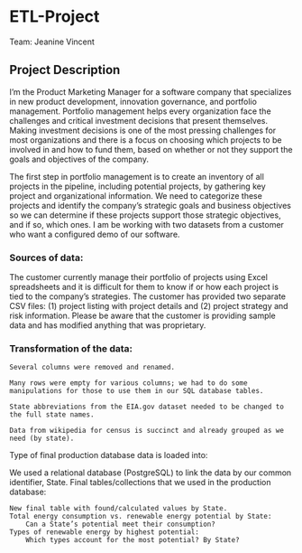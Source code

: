 # ETL-Project

Team: Jeanine Vincent

## Project Description
I’m the Product Marketing Manager for a software company that specializes in new product development, innovation governance, and portfolio management. Portfolio management helps every organization face the challenges and critical investment decisions that present themselves. Making investment decisions is one of the most pressing challenges for most organizations and there is a focus on choosing which projects to be involved in and how to fund them, based on whether or not they support the goals and objectives of the company.

The first step in portfolio management is to create an inventory of all projects in the pipeline, including potential projects, by gathering key project and organizational information. We need to categorize these projects and identify the company’s strategic goals and business objectives so we can determine if these projects support those strategic objectives, and if so, which ones. I am be working with two datasets from a customer who want a configured demo of our software. 

### Sources of data:

The customer currently manage their portfolio of projects using Excel spreadsheets and it is difficult for them to know if or how each project is tied to the company’s strategies. The customer has provided two separate CSV files: (1) project listing with project details and (2) project strategy and risk information. Please be aware that the customer is providing sample data and has modified anything that was proprietary.

### Transformation of the data:



    Several columns were removed and renamed.

    Many rows were empty for various columns; we had to do some manipulations for those to use them in our SQL database tables.

    State abbreviations from the EIA.gov dataset needed to be changed to the full state names.

    Data from wikipedia for census is succinct and already grouped as we need (by state).

Type of final production database data is loaded into:

We used a relational database (PostgreSQL) to link the data by our common identifier, State.
Final tables/collections that we used in the production database:

    New final table with found/calculated values by State.
    Total energy consumption vs. renewable energy potential by State:
        Can a State’s potential meet their consumption?
    Types of renewable energy by highest potential:
        Which types account for the most potential? By State?

